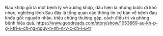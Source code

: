 Đau khớp gối là một bệnh lý về xương khớp, dấu hiện là những bước đi khó nhọc, nghiêng lệch.Sau đây là tổng quan các thông tin cơ bản về bệnh đau khớp gối: nguyên nhân, triệu chứng thường gặp, cách điều trị và phòng bệnh hiệu quả.
https://www.goodreads.com/story/show/1053869-au-kh-p-g-i-tri-u-ch-ng-nguy-n-nh-n-v-c-ch-i-u-tr
